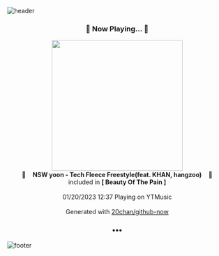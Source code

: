 ![header](https://capsule-render.vercel.app/api?type=wave&height=170&section=header&text=Hi.%20I'm%20SHIFT&fontColor=090707&fontAlignX=45&fontAlignY=65&fontSize=100)

<h3 align="center">🎵 Now Playing... 🎵</h3>
<p align="center">
  <a href="https://music.youtube.com/watch?v=8p08CpHUmhw">
    <img width="300" src="https://lh3.googleusercontent.com/Exl8r_caVIfTMajHiKUsq54uCTXrf8sY3cHubiirM_eUsDKsdedIV_jDFNA-GCbMrSkVTpVZRH60CVzvww">
  </a>
  <br>
  🎵&nbsp&nbsp&nbsp <b>NSW yoon - Tech Fleece Freestyle(feat. KHAN, hangzoo)</b> &nbsp&nbsp&nbsp🎵
  <br>
  included in <b>[ Beauty Of The Pain ]</b>
  
  <br />
  <br />
  01/20/2023 12:37 Playing on YTMusic
  <br />
  <br />
  Generated with <a href="https://github.com/20chan/github-now">20chan/github-now</a>
</p>

<h3 align="center">•••</h3>

![footer](https://capsule-render.vercel.app/api?type=wave&height=150&section=footer)

